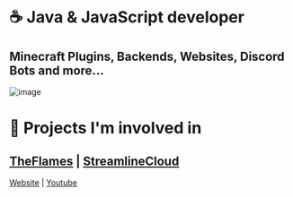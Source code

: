 # ☕️ Java & JavaScript developer
## Minecraft Plugins, Backends, Websites, Discord Bots and more...

![image]([https://github.com/quinilo/quinilo/edit/main/img.png)
# 🔨 Projects I'm involved in
## [TheFlames](https://the-flames.de) | [StreamlineCloud](https://streamlinemc.cloud)

[Website](https://quinilo.de) | [Youtube](https://www.youtube.com/@quinilo)
